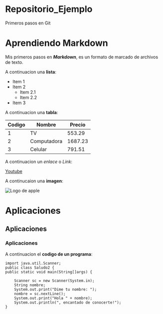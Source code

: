 # Repositorio_Ejemplo
Primeros pasos en Git 
# Aprendiendo Markdown
Mis primeros pasos en ***Markdown***, es un formato de marcado de archivos de texto.

A continuacion una  __lista__:

* Item 1
* Item 2
    * Item 2.1
    * Item 2.2 
* Item 3

A continuacion una __tabla__:

| Codigo | Nombre | Precio |
| - | - | - |
| 1 | TV | 553.29 |
| 2 | Computadora | 1687.23 |
| 3 | Celular | 791.51 |

A continuacion un _enlace_ o *Link*:

[Youtube](https://www.youtube.com/)

A continucaion una __imagen__:

![Logo de apple](https://encrypted-tbn0.gstatic.com/images?q=tbn:ANd9GcTbOfQZ-LhkRa40zhwlae_IEqaqM1iFR21HAw&s)

# Aplicaciones
## Aplicaciones
### Aplicaciones 

A continuacion el  **codigo de un programa**:

    import java.util.Scanner;
    public class Saludo2 {
	public static void main(String[]args) {

		Scanner sc = new Scanner(System.in);
		String nombre;
		System.out.print("Dime tu nombre: ");
		nombre = sc.nextLine();
		System.out.print("Hola " + nombre);
		System.out.println(", encantado de conocerte!");
	}